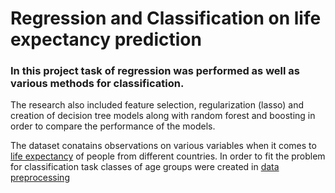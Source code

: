 # Regression and Classification on life expectancy prediction
### In this project task of regression was performed as well as various methods for classification. 
The research also included feature selection, regularization (lasso) and creation of decision tree models along with random forest and boosting in order to compare the performance of the models.

The dataset conatains observations on various variables when it comes to [life expectancy](https://www.kaggle.com/datasets/kumarajarshi/life-expectancy-who) of people from different countries. 
In order to fit the problem for classification task classes of age groups were created in [data preprocessing](https://github.com/deszczowaa/Regression-and-Classification/blob/main/Data_preprocessing.ipynb)
